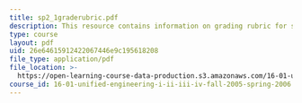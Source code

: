 ```yaml
---
title: sp2_1graderubric.pdf
description: This resource contains information on grading rubric for systems problems.
type: course
layout: pdf
uid: 26e64615912422067446e9c195618208
file_type: application/pdf
file_location: >-
  https://open-learning-course-data-production.s3.amazonaws.com/16-01-unified-engineering-i-ii-iii-iv-fall-2005-spring-2006/26e64615912422067446e9c195618208_sp2_1graderubric.pdf
course_id: 16-01-unified-engineering-i-ii-iii-iv-fall-2005-spring-2006
---
```

